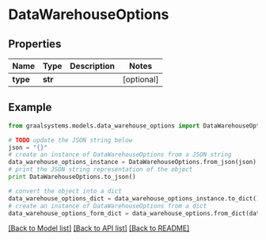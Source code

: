 # DataWarehouseOptions


## Properties

Name | Type | Description | Notes
------------ | ------------- | ------------- | -------------
**type** | **str** |  | [optional] 

## Example

```python
from graalsystems.models.data_warehouse_options import DataWarehouseOptions

# TODO update the JSON string below
json = "{}"
# create an instance of DataWarehouseOptions from a JSON string
data_warehouse_options_instance = DataWarehouseOptions.from_json(json)
# print the JSON string representation of the object
print DataWarehouseOptions.to_json()

# convert the object into a dict
data_warehouse_options_dict = data_warehouse_options_instance.to_dict()
# create an instance of DataWarehouseOptions from a dict
data_warehouse_options_form_dict = data_warehouse_options.from_dict(data_warehouse_options_dict)
```
[[Back to Model list]](../README.md#documentation-for-models) [[Back to API list]](../README.md#documentation-for-api-endpoints) [[Back to README]](../README.md)


